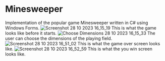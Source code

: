 # Minesweeper
Implementation of the popular game Minesweeper written in C# using Windows Forms.
![Screenshot 28 10 2023 16_15_19](https://github.com/Otasmacour/Minesweeper/assets/111227700/0887a209-9529-418e-9249-ffe91524e57d)
This is what the game looks like before it starts.
![Choose Dimensions 28 10 2023 16_15_33](https://github.com/Otasmacour/Minesweeper/assets/111227700/9a025b6f-522a-4331-ab83-c8382bbe5701)
The user can choose the dimensions of the playing field.
![Screenshot 28 10 2023 16_51_02](https://github.com/Otasmacour/Minesweeper/assets/111227700/3bf39415-67a4-4468-98e1-fc7efe905b22)
This is what the game over screen looks like.
![Screenshot 28 10 2023 16_52_59](https://github.com/Otasmacour/Minesweeper/assets/111227700/1a03a2b8-80c2-4401-9f9a-be4be3d17930)
This is what the you win screen looks like.
